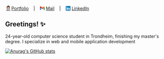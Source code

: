 <div style="display: flex; align-items: center; gap: 1rem;">
  <a href="https://edvardsen.dev" target="_blank" style="display: flex; align-items:center;">
    <img src="./assets/memoji-computer.png" alt="memoji" width="20" height="20" />Portfolio
  </a>
  |
  <a href="mailto:joakimedvardsen2000@gmail.com" style="display: flex; align-items: center;">
    <img src="./assets/gmail-logo.png" alt="gmail logo" width="15" height="12" style="margin-right: 0.25rem" />Mail
  </a>
  |
  <a href="https://www.linkedin.com/in/joakim-edvardsen-665043220/" target="_blank" style="display: flex; align-items: center;">
    <img src="./assets/linkedin-logo.png" alt="LinkedIn logo" width="15" height="15" style="margin-right: 0.25rem">
    LinkedIn
  </a>
</div>

## Greetings! ✨

24-year-old computer science student in Trondheim, finishing my master's degree. I specialize in web and mobile application development

[![Anurag's GitHub stats](https://github-readme-stats.vercel.app/api?username=jKm00&hide=contribs&show_icons=true&theme=dark)](https://github.com/anuraghazra/github-readme-stats)
